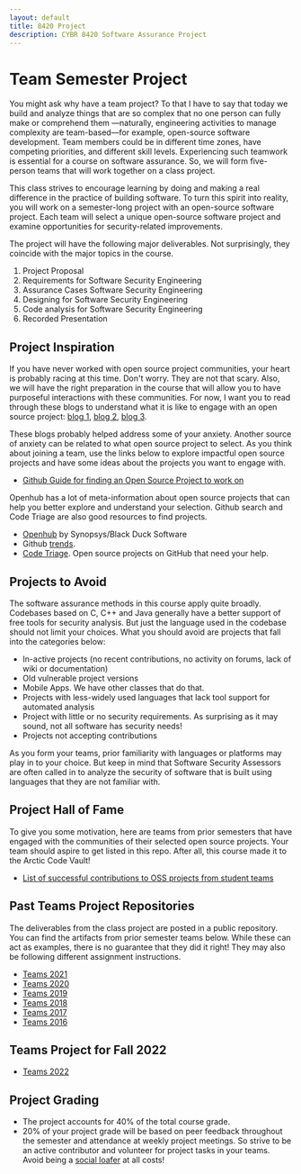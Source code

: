 ```yaml
---
layout: default
title: 8420 Project
description: CYBR 8420 Software Assurance Project
---
```


# Team Semester Project

You might ask why have a team project? To that I have to say that today we build and analyze things that are so complex that no one person can fully make or comprehend them —naturally, engineering activities to manage complexity are team-based—for example, open-source software development. Team members could be in different time zones, have competing priorities, and different skill levels. Experiencing such teamwork is essential for a course on software assurance. So, we will form five-person teams that will work together on a class project.

This class strives to encourage learning by doing and making a real difference in the practice of building software. To turn this spirit into reality, you will work on a semester-long project with an open-source software project. Each team will select a unique open-source software project and examine opportunities for security-related improvements.

The project will have the following major deliverables. Not surprisingly, they coincide with the major topics in the course.

1. Project Proposal
1. Requirements for Software Security Engineering
1. Assurance Cases Software Security Engineering
1. Designing for Software Security Engineering
1. Code analysis for Software Security Engineering
1. Recorded Presentation

## Project Inspiration
If you have never worked with open source project communities, your heart is probably racing at this time. Don't worry. They are not that scary. Also, we will have the right preparation in the course that will allow you to have purposeful interactions with these communities. For now, I want you to read through these blogs to understand what it is like to engage with an open source project: [blog 1](https://opensource.guide/how-to-contribute), [blog 2](http://blog.teamtreehouse.com/getting-involved-open-source-projects), [blog 3](http://www.firsttimersonly.com).

These blogs probably helped address some of your anxiety. Another source of anxiety can be related to what open source project to select. As you think about joining a team, use the links below to explore impactful open source projects and have some ideas about the projects you want to engage with.

* [Github Guide for finding an Open Source Project to work on](https://help.github.com/articles/where-can-i-find-open-source-projects-to-work-on/)  

Openhub has a lot of meta-information about open source projects that can help you better explore and understand your selection. Github search and Code Triage are also good resources to find projects.

* [Openhub](https://www.openhub.net) by Synopsys/Black Duck Software
* Github [trends](https://github.com/trending).
* [Code Triage](https://www.codetriage.com). Open source projects on GitHub that need your help.

## Projects to **Avoid**
The software assurance methods in this course apply quite broadly. Codebases based on C, C++ and Java generally have a better support of free tools for security analysis. But just the language used in the codebase should not limit your choices. What you should avoid are projects that fall into the categories below:
* In-active projects (no recent contributions, no activity on forums, lack of wiki or documentation)
* Old vulnerable project versions
* Mobile Apps. We have other classes that do that.
* Projects with less-widely used languages that lack tool support for automated analysis
* Project with little or no security requirements. As surprising as it may sound, not all software has security needs!
* Projects not accepting contributions

As you form your teams, prior familiarity with languages or platforms may play in to your choice. But keep in mind that Software Security Assessors are often called in to analyze the security of software that is built using languages that they are not familiar with.

## Project Hall of Fame
To give you some motivation, here are teams from prior semesters that have engaged with the communities of their selected open source projects. Your team should aspire to get listed in this repo. After all, this course made it to the Arctic Code Vault!
* [List of successful contributions to OSS projects from student teams](https://robinagandhi.github.io/swa/pages/halloffame.html)  

## Past Teams Project Repositories
The deliverables from the class project are posted in a public repository. You can find the artifacts from prior semester teams below. While these can act as examples, there is no guarantee that they did it right! They may also be following different assignment instructions.


* [Teams 2021](https://robinagandhi.github.io/swa/slides/teams-2021/teams.html)
* [Teams 2020](https://robinagandhi.github.io/swa/slides/teams-2020/teams.html)
* [Teams 2019](https://robinagandhi.github.io/swa/slides/teams-2019/teams.html)
* [Teams 2018](https://robinagandhi.github.io/swa/slides/teams-2018/teams.html)
* [Teams 2017](https://robinagandhi.github.io/swa/slides/teams-2017/teams.html)
* [Teams 2016](https://robinagandhi.github.io/swa/slides/teams-2016/teams.html)

## Teams Project for Fall 2022

* [Teams 2022](https://robinagandhi.github.io/swa/slides/teams-2022/teams.html)

## Project Grading
* The project accounts for 40% of the total course grade.
* 20% of your project grade will be based on peer feedback throughout the semester and attendance at weekly project meetings. So strive to be an active contributor and volunteer for project tasks in your teams. Avoid being a [social loafer](https://www.verywellmind.com/what-is-social-loafing-2795883) at all costs!


<!--
1. **Project Proposal**: A markdown report that describes the following:
  * Choose an open-source software project. From here on, I will refer to it as "software."
  * Describe a fictional operational environment (e.g., home, office, enterprise, bank, government, etc.) for your software.
  	- Describe threats (at least five) in this environment. If there are none or very few, then re-evaluate your software or environment selection.
    - Develop a list of security features (at least five) in the software that users will expect from the software to counter the threats.
  * Describe the open-source project (What is it?, Contributors, Activity, Use, Popularity, Languages used, platform, documentation sources, etc.)
  * [Discuss License, procedures for making contributions, and contributor agreements](https://opensource.guide/how-to-contribute/#orienting-yourself-to-a-new-project)
  * Summary of security-related history for the software (E.g., known vulnerabilities, security-related engineering decisions, security feature additions/removal, etc.)
  * Include a link to your team GitHub repository that shows your task assignments and collaborations to finish this deliverable.
    - [Use Github Project Boards to track your tasks with To do, In progress, and Done columns in a basic kanban style](https://docs.github.com/en/github/managing-your-work-on-github/creating-a-project-board)
  	- Use Github issues to track task assignments, discussions, and related commits. [Add issues to the project board](https://docs.github.com/en/github/managing-your-work-on-github/adding-issues-and-pull-requests-to-a-project-board)
  * Include a summary of your team reflection meeting. What issues occurred? What did you plan to change moving forward?
1. **Requirements for Software Security Engineering**: A markdown report that describes the following:
  * Identify five data flows (input-processing-output) through the software protected by the security features identified in the project proposal. Develop a separate use-case diagram for each data flow.
  * Derive security requirements for the use-cases using misuse-case diagrams. Misuse-cases should exhibit multiple rounds of refinement to refine security requirements.
  * Assess the alignment of the identified security requirements with advertised features of the software—review OSS project documentation and codebase to support your observations.
  * Review OSS project documentation for security-related configuration and unsafe installation practices. Summarize your observations.
  * Include a link to your team GitHub repository that shows your task assignments and collaborations to finish this deliverable.
  * Include a summary of your team reflection meeting. What issues occurred? What did you plan to change moving forward?
1. **Assurance Cases Software Security Engineering**: A markdown report that includes the following:
  * Identify five assurance claims about critical properties of the software. Focus on the outcomes you are interested in, i.e., What are the Goals/Claims about security to be proven? Operational tasks may not focus on outcomes. Security requirements from the last assignment should help.
  * Prepare an argument in support of the claims that would be convincing in your fictional environment. Document this argument and the needed evidence using a separate assurance case for each of the five claims.
  * Assess the alignment of the planned evidence with that available (or can be made available) from the OSS project. Highlight the gaps.
  * Include a link to your team GitHub repository that shows your task assignments and collaborations to finish this deliverable.
  * Include a summary of your team reflection meeting. What issues occurred? What did you plan to change moving forward?
1. **Designing for Software Security Engineering**: A markdown report that describes the following:
  * Develop threat models for critical data-flows through the software. Misuse and assurance cases will provide starting points for examination. Include threat model diagrams and threat analysis. For details see [slides](https://robinagandhi.github.io/swa/slides/lecture-4/design-for-software-se.html#66).
  * Using threat model analysis, review OSS project for design related issues. Summarize your observations.
  * Link to your team GitHub repository that shows your internal project task assignments and collaborations to finish this task.
  * Include a summary of your team reflection meeting. What issues occurred? What did you plan to change moving forward?
1. **Code analysis for Software Security Engineering**: A markdown report that describes the following:
  * Your code review strategy
  * Findings from manual code review of critical security functions identified in misuse cases, assurance cases, and threat models.
  * Findings from automated code scanning (if available). Include links to full reports.
  * Summary of key findings from manual and automated scanning. This summary may include categorization, mappings to CWEs, CAPECs, Risk Levels, etc. If the number of raw tool findings is large, analyze a smaller sample of findings.
  * Links to any pull requests, issues, discussion, etc. from the team to the original project and any follow-up interactions.
  * Include a link to your team GitHub repository that shows your task assignments and collaborations to finish this deliverable.
  * Include a summary of your team reflection meeting. What issues occurred? What did you plan to change moving forward?
1. **Class Presentation**: 10-15 minute recorded video presentation that highlights the following:
  * Project description
  * Gaps in security requirements and design of the original project
  * Assurance claims
  * Findings from manual code review and automated software scanning
  * Any contributions to the original project (documentation, design changes, code changes, communications)-->
